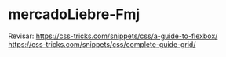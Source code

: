 # mercadoLiebre-Fmj

Revisar: https://css-tricks.com/snippets/css/a-guide-to-flexbox/
        https://css-tricks.com/snippets/css/complete-guide-grid/

